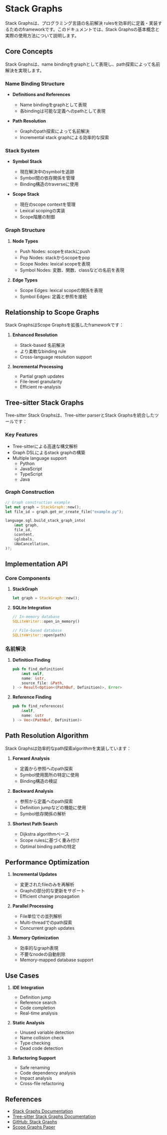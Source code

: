 # Stack Graphs

Stack Graphsは、プログラミング言語の名前解決 rulesを効率的に定義・実装するためのframeworkです。このドキュメントでは、Stack Graphsの基本概念と実際の使用方法について説明します。

## Core Concepts

Stack Graphsは、name bindingをgraphとして表現し、path探索によって名前解決を実現します。

### Name Binding Structure

- **Definitions and References**
  - Name bindingをgraphとして表現
  - 各bindingは可能な定義へのpathとして表現

- **Path Resolution**
  - Graphのpath探索によって名前解決
  - Incremental stack graphによる効率的な探索

### Stack System

- **Symbol Stack**
  - 現在解決中のsymbolを追跡
  - Symbol間の依存関係を管理
  - Binding構造のtraverseに使用

- **Scope Stack**
  - 現在のscope contextを管理
  - Lexical scopingの実装
  - Scope階層の制御

### Graph Structure

1. **Node Types**
   - Push Nodes: scopeをstackにpush
   - Pop Nodes: stackからscopeをpop
   - Scope Nodes: lexical scopeを表現
   - Symbol Nodes: 変数、関数、classなどの名前を表現

2. **Edge Types**
   - Scope Edges: lexical scopeの関係を表現
   - Symbol Edges: 定義と参照を接続

## Relationship to Scope Graphs

Stack GraphsはScope Graphsを拡張したframeworkです：

1. **Enhanced Resolution**
   - Stack-based 名前解決
   - より柔軟なbinding rule
   - Cross-language resolution support

2. **Incremental Processing**
   - Partial graph updates
   - File-level granularity
   - Efficient re-analysis

## Tree-sitter Stack Graphs

Tree-sitter Stack Graphsは、Tree-sitter parserとStack Graphsを統合したツールです：

### Key Features

- Tree-sitterによる高速な構文解析
- Graph DSLによるstack graphの構築
- Multiple language support
  - Python
  - JavaScript
  - TypeScript
  - Java

### Graph Construction

```rust
// Graph construction example
let mut graph = StackGraph::new();
let file_id = graph.get_or_create_file("example.py");

language.sgl.build_stack_graph_into(
    &mut graph,
    file_id,
    &content,
    &globals,
    &NoCancellation,
)?;
```

## Implementation API

### Core Components

1. **StackGraph**
   ```rust
   let graph = StackGraph::new();
   ```

2. **SQLite Integration**
   ```rust
   // In-memory database
   SQLiteWriter::open_in_memory()
   
   // File-based database
   SQLiteWriter::open(path)
   ```

### 名前解決

1. **Definition Finding**
   ```rust
   pub fn find_definition(
       &mut self,
       name: &str,
       source_file: &Path,
   ) -> Result<Option<(PathBuf, Definition)>, Error>
   ```

2. **Reference Finding**
   ```rust
   pub fn find_references(
       &self,
       name: &str
   ) -> Vec<(PathBuf, Definition)>
   ```

## Path Resolution Algorithm

Stack Graphsは効率的なpath探索algorithmを実装しています：

1. **Forward Analysis**
   - 定義から参照へのpath探索
   - Symbol使用箇所の特定に使用
   - Binding構造の検証

2. **Backward Analysis**
   - 参照から定義へのpath探索
   - Definition jumpなどの機能に使用
   - Symbol依存関係の解析

3. **Shortest Path Search**
   - Dijkstra algorithmベース
   - Scope rulesに基づく重み付け
   - Optimal binding pathの特定

## Performance Optimization

1. **Incremental Updates**
   - 変更されたfileのみを再解析
   - Graphの部分的な更新をサポート
   - Efficient change propagation

2. **Parallel Processing**
   - File単位での並列解析
   - Multi-threadでのpath探索
   - Concurrent graph updates

3. **Memory Optimization**
   - 効率的なgraph表現
   - 不要なnodeの自動削除
   - Memory-mapped database support

## Use Cases

1. **IDE Integration**
   - Definition jump
   - Reference search
   - Code completion
   - Real-time analysis

2. **Static Analysis**
   - Unused variable detection
   - Name collision check
   - Type checking
   - Dead code detection

3. **Refactoring Support**
   - Safe renaming
   - Code dependency analysis
   - Impact analysis
   - Cross-file refactoring

## References

- [Stack Graphs Documentation](https://docs.rs/stack-graphs/latest/stack_graphs/)
- [Tree-sitter Stack Graphs Documentation](https://docs.rs/tree-sitter-stack-graphs/latest/tree_sitter_stack_graphs/)
- [GitHub: Stack Graphs](https://github.com/github/stack-graphs)
- [Scope Graphs Paper](https://doi.org/10.1145/2837614.2837629)

